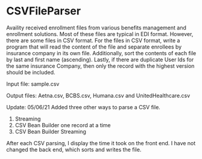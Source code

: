 # CSVFileParser

Availity received enrollment files from various benefits management and enrollment solutions. Most of these files are typical in EDI format. However, there are 
some files in CSV format. For the files in CSV format, write a program that will read the content of the file and separate enrollees by insurance company in its 
own file. Additionally, sort the contents of each file by last and first name (ascending). Lastly, if there are duplicate User Ids for the same insurance Company, 
then only the record with the highest version should be included.

Input file: sample.csv

Output files: Aetna.csv, BCBS.csv, Humana.csv and UnitedHealthcare.csv


Update: 05/06/21
Added three other ways to parse a CSV file.
1. Streaming
2. CSV Bean Builder one record at a time
3. CSV Bean Builder Streaming

After each CSV parsing, I display the time it took on the front end. I have not changed the back end, which sorts and writes the file.
